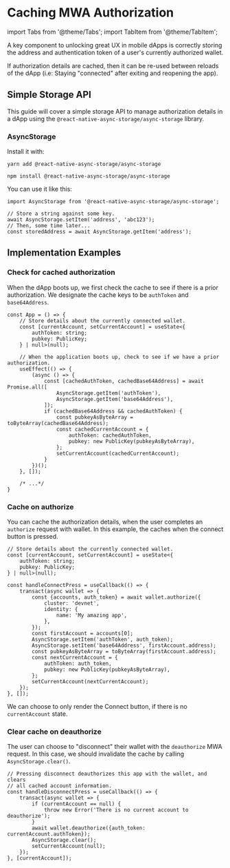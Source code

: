 # Caching MWA Authorization

import Tabs from '@theme/Tabs';
import TabItem from '@theme/TabItem';

A key component to unlocking great UX in mobile dApps is correctly storing the address and authentication token of a user's currently authorized wallet.

If authorization details are cached, then it can be re-used between reloads of the dApp (i.e: Staying "connected" after exiting and reopening the app).


## Simple Storage API

This guide will cover a simple storage API to manage authorization details in a dApp using the `@react-native-async-storage/async-storage` library.

### AsyncStorage 

Install it with:
<Tabs>
<TabItem value="yarn" label="yarn">

```shell
yarn add @react-native-async-storage/async-storage
```

</TabItem>
<TabItem value="npm" label="npm">

```shell
npm install @react-native-async-storage/async-storage
```

</TabItem>
</Tabs>


You can use it like this: 

```tsx
import AsyncStorage from '@react-native-async-storage/async-storage';

// Store a string against some key.
await AsyncStorage.setItem('address', 'abc123');
// Then, some time later...
const storedAddress = await AsyncStorage.getItem('address');
```

## Implementation Examples

### Check for cached authorization

When the dApp boots up, we first check the cache to see if there is a prior authorization. We designate
the cache keys to be `authToken` and `base64Address`.

```tsx
const App = () => {
    // Store details about the currently connected wallet.
    const [currentAccount, setCurrentAccount] = useState<{
        authToken: string;
        pubkey: PublicKey;
    } | null>(null);
    
    // When the application boots up, check to see if we have a prior authorization.
    useEffect(() => {
        (async () => {
            const [cachedAuthToken, cachedBase64Address] = await Promise.all([
                AsyncStorage.getItem('authToken'),
                AsyncStorage.getItem('base64Address'),
            ]);
            if (cachedBase64Address && cachedAuthToken) {
                const pubkeyAsByteArray = toByteArray(cachedBase64Address);
                const cachedCurrentAccount = {
                    authToken: cachedAuthToken,
                    pubkey: new PublicKey(pubkeyAsByteArray),
                };
                setCurrentAccount(cachedCurrentAccount);
            }
        })();
    }, []);
    
    /* ...*/
}
```

### Cache on authorize

You can cache the authorization details, when the user completes an `authorize` request with wallet. In this example,
the caches when the connect button is pressed.

```tsx
// Store details about the currently connected wallet.
const [currentAccount, setCurrentAccount] = useState<{
    authToken: string;
    pubkey: PublicKey;
} | null>(null);

const handleConnectPress = useCallback(() => {
    transact(async wallet => {
        const {accounts, auth_token} = await wallet.authorize({
            cluster: 'devnet',
            identity: {
                name: 'My amazing app',
            },
        });
        const firstAccount = accounts[0];
        AsyncStorage.setItem('authToken', auth_token);
        AsyncStorage.setItem('base64Address', firstAccount.address);
        const pubkeyAsByteArray = toByteArray(firstAccount.address);
        const nextCurrentAccount = {
            authToken: auth_token,
            pubkey: new PublicKey(pubkeyAsByteArray),
        };
        setCurrentAccount(nextCurrentAccount);
    });
}, []);
```

We can choose to only render the Connect button, if there is no `currentAccount` state.

### Clear cache on deauthorize
The user can choose to "disconnect" their wallet with the `deauthorize` MWA request. In this case,
we should invalidate the cache by calling `AsyncStorage.clear()`.

```tsx
// Pressing disconnect deauthorizes this app with the wallet, and clears
// all cached account information.
const handleDisconnectPress = useCallback(() => {
    transact(async wallet => {
        if (currentAccount == null) {
            throw new Error('There is no current account to deauthorize');
        }
        await wallet.deauthorize({auth_token: currentAccount.authToken});
        AsyncStorage.clear();
        setCurrentAccount(null);
    });
}, [currentAccount]);
```


